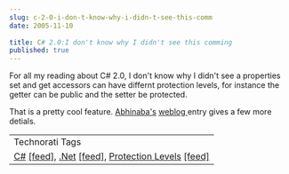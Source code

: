 ```yaml
---
slug: c-2-0-i-don-t-know-why-i-didn-t-see-this-comm
date: 2005-11-10
 
title: C# 2.0:I don't know why I didn't see this comming
published: true
---
```

For all my reading about C# 2.0, I don't know why I didn't see a properties set and get accessors can have differnt protection levels, for instance the getter can be public and the setter be protected.<p />That is a pretty cool feature.  <a href="http://www.geocities.com/basuabhinaba" target="_blank">Abhinaba's</a> <a href="http://blogs.msdn.com/abhinaba/archive/2005/11/10/491255.aspx">weblog </a>entry gives a few more detials.<p /><table class="TechnoratiHead TagHeader">
<tr><td>Technorati Tags</td></tr>
<tr class="Technorati"><td>
<a href="http://www.technorati.com/tag/C#" class="Tag" rel="tag">C#</a> <a href="http://feeds.technorati.com/feed/posts/tag/C#" class="Tag">[feed]</a>, <a href="http://www.technorati.com/tag/.net" class="Tag" rel="tag">.Net</a> <a href="http://feeds.technorati.com/feed/posts/tag/.net" class="Tag">[feed]</a>, <a href="http://www.technorati.com/tag/Protection%20Levels" class="Tag" rel="tag">Protection Levels</a> <a href="http://feeds.technorati.com/feed/posts/tag/Protection%20Levels" class="Tag">[feed]</a>
</td></tr>
</table><div class="blogger-post-footer"><img class="posterous_download_image" src="https://blogger.googleusercontent.com/tracker/8109338-113162525097402589?l=www.kinlan.co.uk%2Findex.html" height="1" alt="" width="1" /></div>

